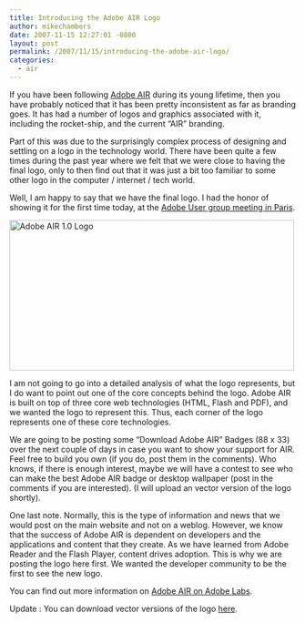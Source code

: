 ```yaml
---
title: Introducing the Adobe AIR Logo
author: mikechambers
date: 2007-11-15 12:27:01 -0800
layout: post
permalink: /2007/11/15/introducing-the-adobe-air-logo/
categories:
  - air
---
```



If you have been following [Adobe AIR][1] during its young lifetime, then you have probably noticed that it has been pretty inconsistent as far as branding goes. It has had a number of logos and graphics associated with it, including the rocket-ship, and the current &#8220;AIR&#8221; branding.

Part of this was due to the surprisingly complex process of designing and settling on a logo in the technology world. There have been quite a few times during the past year where we felt that we were close to having the final logo, only to then find out that it was just a bit too familiar to some other logo in the computer / internet / tech world.

Well, I am happy to say that we have the final logo. I had the honor of showing it for the first time today, at the [Adobe User group meeting in Paris][2].  
<!--more-->

  
[<img src="http://farm3.static.flickr.com/2074/2034394938_9e36bcefe2.jpg" width="500" height="264" alt="Adobe AIR 1.0 Logo" />][3]

I am not going to go into a detailed analysis of what the logo represents, but I do want to point out one of the core concepts behind the logo. Adobe AIR is built on top of three core web technologies (HTML, Flash and PDF), and we wanted the logo to represent this. Thus, each corner of the logo represents one of these core technologies.

We are going to be posting some &#8220;Download Adobe AIR&#8221; Badges (88 x 33) over the next couple of days in case you want to show your support for AIR. Feel free to build you own (if you do, post them in the comments). Who knows, if there is enough interest, maybe we will have a contest to see who can make the best Adobe AIR badge or desktop wallpaper (post in the comments if you are interested). (I will upload an vector version of the logo shortly).

One last note. Normally, this is the type of information and news that we would post on the main website and not on a weblog. However, we know that the success of Adobe AIR is dependent on developers and the applications and content that they create. As we have learned from Adobe Reader and the Flash Player, content drives adoption. This is why we are posting the logo here first. We wanted the developer community to be the first to see the new logo.

You can find out more information on [Adobe AIR on Adobe Labs][1].

Update : You can download vector versions of the logo [here][4].

 [1]: http://www.adobe.com/go/air
 [2]: http://www.flexeurs.org/rencontre-avec-mike-chambers-et-lee-brimelow-a-l-occasion-du-air-user-group-tour.html
 [3]: http://www.flickr.com/photos/mikechambers/2034394938/ "Adobe AIR 1.0 Logo by mike.chambers, on Flickr"
 [4]: http://www.mikechambers.com/blog/files/adobe_air_logo.zip